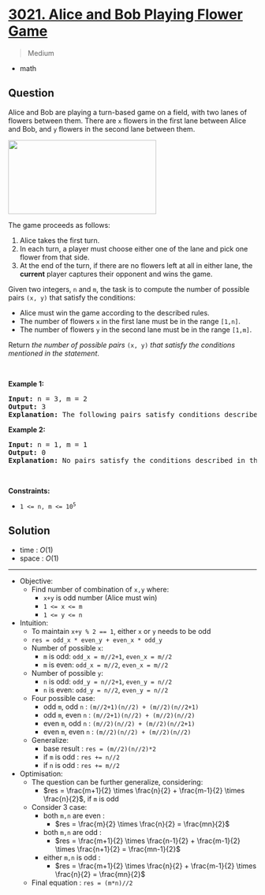 # [3021. Alice and Bob Playing Flower Game](https://leetcode.com/problems/alice-and-bob-playing-flower-game)


> Medium

- math



## Question


<p>Alice and Bob are playing a turn-based game on a field, with two lanes of flowers between them. There are <code>x</code> flowers in the first lane between Alice and Bob, and <code>y</code> flowers in the second lane between them.</p>

<p><img alt="" src="https://assets.leetcode.com/uploads/2025/08/27/3021.png" style="width: 300px; height: 150px;" /></p>

<p>The game proceeds as follows:</p>

<ol>
	<li>Alice takes the first turn.</li>
	<li>In each turn, a player must choose either one of the lane&nbsp;and pick one flower from that side.</li>
	<li>At the end of the turn, if there are no flowers left at all in either lane, the <strong>current</strong> player captures their opponent and wins the game.</li>
</ol>

<p>Given two integers, <code>n</code> and <code>m</code>, the task is to compute the number of possible pairs <code>(x, y)</code> that satisfy the conditions:</p>

<ul>
	<li>Alice must win the game according to the described rules.</li>
	<li>The number of flowers <code>x</code> in the first lane must be in the range <code>[1,n]</code>.</li>
	<li>The number of flowers <code>y</code> in the second lane must be in the range <code>[1,m]</code>.</li>
</ul>

<p>Return <em>the number of possible pairs</em> <code>(x, y)</code> <em>that satisfy the conditions mentioned in the statement</em>.</p>

<p>&nbsp;</p>
<p><strong class="example">Example 1:</strong></p>

<pre>
<strong>Input:</strong> n = 3, m = 2
<strong>Output:</strong> 3
<strong>Explanation:</strong> The following pairs satisfy conditions described in the statement: (1,2), (3,2), (2,1).
</pre>

<p><strong class="example">Example 2:</strong></p>

<pre>
<strong>Input:</strong> n = 1, m = 1
<strong>Output:</strong> 0
<strong>Explanation:</strong> No pairs satisfy the conditions described in the statement.
</pre>

<p>&nbsp;</p>
<p><strong>Constraints:</strong></p>

<ul>
	<li><code>1 &lt;= n, m &lt;= 10<sup>5</sup></code></li>
</ul>



## Solution

- time  : $O(1)$
- space : $O(1)$

---

- Objective:
	- Find number of combination of `x,y` where:
		- `x+y` is odd number (Alice must win)
		- `1 <= x <= m`
		- `1 <= y <= n`
- Intuition:
	- To maintain `x+y % 2 == 1`, either `x` or `y` needs to be odd
	- `res = odd_x * even_y + even_x * odd_y`
	- Number of possible `x`:
		- `m` is odd: `odd_x = m//2+1`, `even_x = m//2`
		- `m` is even: `odd_x = m//2`, `even_x = m//2`
	- Number of possible `y`:
		- `n` is odd: `odd_y = n//2+1`, `even_y = n//2`
		- `n` is even: `odd_y = n//2`, `even_y = n//2`
	- Four possible case:
		- odd `m`, odd `n`   :  `(m//2+1)(n//2) + (m//2)(n//2+1)`
		- odd `m`, even `n`  :  `(m//2+1)(n//2) + (m//2)(n//2)`
		- even `m`, odd `n`  :  `(m//2)(n//2) + (m//2)(n//2+1)`
		- even `m`, even `n` :  `(m//2)(n//2) + (m//2)(n//2)`
	- Generalize:
		- base result : `res = (m//2)(n//2)*2`
		- if `m` is odd : `res += n//2`
		- if `n` is odd : `res += m//2`
- Optimisation:
	- The question can be further generalize, considering:
		- $res = \frac{m+1}{2} \times \frac{n}{2} + \frac{m-1}{2} \times \frac{n}{2}$, if `m` is odd
	- Consider 3 case:
		- both `m,n` are even : 
			- $res = \frac{m}{2} \times \frac{n}{2} = \frac{mn}{2}$
		- both `m,n` are odd : 
			- $res = \frac{m+1}{2} \times \frac{n-1}{2} + \frac{m-1}{2} \times \frac{n+1}{2} = \frac{mn-1}{2}$
		- either `m,n` is odd : 
			- $res = \frac{m+1}{2} \times \frac{n}{2} + \frac{m-1}{2} \times \frac{n}{2} = \frac{mn}{2}$
	- Final equation : `res = (m*n)//2`